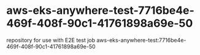 # aws-eks-anywhere-test-7716be4e-469f-408f-90c1-41761898a69e-50
repository for use with E2E test job aws-eks-anywhere-test:7716be4e-469f-408f-90c1-41761898a69e-50
